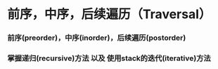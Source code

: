 # 前序，中序，后续遍历（Traversal）

### 前序\(preorder\)，中序\(inorder\)，后续遍历\(postorder\) 

### 掌握递归\(recursive\)方法 以及 使用stack的迭代\(iterative\)方法



